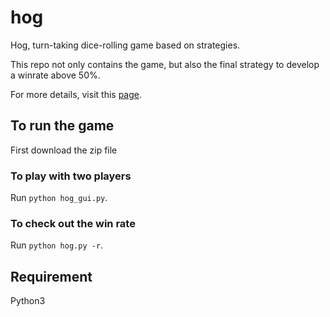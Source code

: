 # hog

Hog, turn-taking dice-rolling game based on strategies.

This repo not only contains the game, but also the final strategy to develop a winrate above 50%.

For more details, visit this [page](http://inst.eecs.berkeley.edu/~cs61a/fa13/proj/hog/hog.html).

## To run the game
First download the zip file 

### To play with two players
Run `python hog_gui.py`.

### To check out the win rate
Run `python hog.py -r`.

## Requirement
Python3
